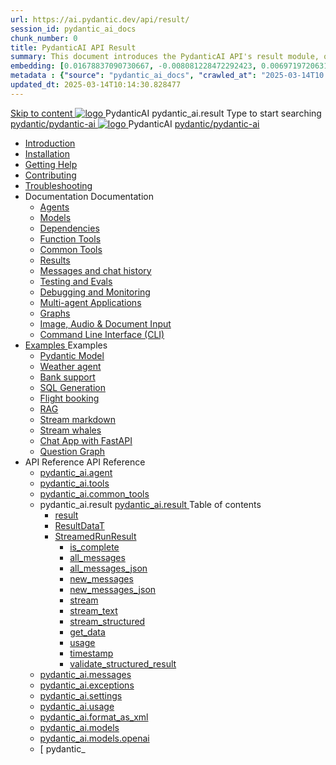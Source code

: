 ```yaml
---
url: https://ai.pydantic.dev/api/result/
session_id: pydantic_ai_docs
chunk_number: 0
title: PydanticAI API Result
summary: This document introduces the PydanticAI API's result module, offering essential navigation links to various sections such as installation, agents, models, and support resources. It serves as a guide for users to access all relevant documentation.
embedding: [0.01678837090730667, -0.008081228472292423, 0.0069719720631837845, -0.006050489842891693, 0.007712635677307844, 0.005389804020524025, -0.03199109435081482, 0.011078654788434505, 0.00812295638024807, 0.010424924083054066, -0.00877668708562851, -0.0733291506767273, -0.03574657067656517, -0.03229709714651108, 0.01840183325111866, 0.01363794319331646, -0.0274288859218359, 0.01574518159031868, -0.0048056188970804214, 0.06042144075036049, 0.04667918011546135, -0.015466999262571335, 0.008672368712723255, 0.02215730957686901, 0.006460810080170631, -0.014701994135975838, -0.006822448689490557, 0.050768475979566574, -0.003592043649405241, -0.04178315028548241, 0.0040058414451777935, -0.02205994538962841, -0.024883508682250977, -0.021726125851273537, 0.021698307245969772, 0.0019977048505097628, -0.00844982173293829, 0.01824883371591568, -0.008428958244621754, 0.005361985415220261, 0.03663675859570503, -0.045705538243055344, 0.040586963295936584, 0.013874398544430733, -0.05930870771408081, 0.0010753527749329805, 0.01243479922413826, 0.005417622160166502, 0.03154600039124489, -0.002816607244312763, -0.08306556940078735, 0.031073089689016342, -0.02948744408786297, 0.010835244320333004, -0.010543151758611202, 0.0029904718976467848, -0.021141940727829933, 0.008985324762761593, -0.0007828255766071379, -0.056081779301166534, 0.0026010151486843824, -0.023353498429059982, -0.0005281138583086431, 0.045705538243055344, -0.044147711247205734, -0.002774879802018404, -0.05438486114144325, 0.022546766325831413, -0.0273315217345953, -0.03062799572944641, 0.04425898566842079, 0.049461014568805695, -0.039724595844745636, -0.05132484436035156, -0.01391612645238638, -0.03569093346595764, 0.042784612625837326, 0.08890742808580399, -0.0014917586231604218, -0.06960149109363556, 9.508222865406424e-05, 0.032158005982637405, -0.002705333987250924, 0.00444745784625411, -0.011182974092662334, -0.027108974754810333, -0.031657274812459946, -0.003922386560589075, -0.0031695524230599403, -0.03891786187887192, -0.03950204700231552, 0.004384866449981928, -0.019514568150043488, -0.004923846572637558, 0.07421933859586716, 0.009701646864414215, -0.00844982173293829, -0.008637595921754837, -0.001523054321296513, 0.036024753004312515, 0.0385005883872509, -0.04603935778141022, -0.047152090817689896, 0.04220042750239372, 0.01719173602759838, -0.006106126122176647, 0.01759510114789009, -0.03093399852514267, -0.0297378096729517, -0.02090548537671566, -0.0995340347290039, 0.000674160139169544, -0.0475415475666523, 0.02737325057387352, -0.06937894970178604, 0.01884692721068859, -0.004739550407975912, -0.01052924245595932, 0.009576465003192425, -0.035023294389247894, -0.034077469259500504, 0.020933303982019424, 0.01805410534143448, 0.020488210022449493, 0.03519020229578018, 0.01271298248320818, -0.016621459275484085, -0.05610959976911545, -0.02767925150692463, -0.02968217246234417, 0.04300715774297714, 0.009604282677173615, 0.03062799572944641, -0.019737115129828453, -0.009228735230863094, -0.024535778909921646, -0.03224145993590355, -0.0036372484173625708, -0.04030878096818924, 0.028346892446279526, 0.013943944126367569, -0.023951593786478043, -0.013477987609803677, 0.02706724777817726, -0.03680366650223732, 0.0032356211449950933, -0.018860837444663048, -0.023784684017300606, -0.03257527947425842, -0.005222893785685301, 0.03569093346595764, 0.03435565531253815, -0.04951665177941322, -0.019027747213840485, -0.037526946514844894, 0.024800052866339684, 0.028819803148508072, 0.017622919753193855, -0.0005915744695812464, -0.046957362443208694, -0.024299323558807373, 0.058084700256586075, -0.054829955101013184, -0.002387161599472165, -0.021378396078944206, -0.013853535056114197, -0.033215101808309555, -0.027901798486709595, -0.05992070958018303, -0.0504346564412117, -0.024688780307769775, -0.007879545912146568, -0.013025939464569092, 0.012622573412954807, -0.001451769727282226, -0.031462546437978745, -0.060699623078107834, -0.01844356209039688, -0.035774391144514084, -0.05992070958018303, -0.035913482308387756, 0.00624174065887928, -0.037582580000162125, -0.04342443495988846, 0.0063043320551514626, -0.011113428510725498, 0.005504554603248835, 0.008992279879748821, -0.01580081880092621, 0.05666596442461014, 0.025008689612150192, 0.033409830182790756, 0.05054593086242676, 0.03705403208732605, -0.0020672506652772427, -0.024327140301465988, 0.0554419569671154, -0.01296334806829691, 0.012351344339549541, 0.02683079242706299, 0.008199457079172134, 0.003807635745033622, 0.03660893812775612, 0.011537658050656319, 0.0051463935524225235, -0.04717991128563881, 0.02100284956395626, 0.00849850382655859, -0.025259055197238922, -0.03980804979801178, 0.053021762520074844, -0.07917100191116333, 0.027206338942050934, -0.011085609905421734, -0.020043116062879562, 0.00393629539757967, -0.07544334977865219, -0.009054870344698429, -0.015466999262571335, 0.021587034687399864, -0.014521175064146519, 0.052966125309467316, 0.019417203962802887, -0.002032477641478181, -0.02402113936841488, 0.03118436224758625, 0.0361916646361351, -0.02948744408786297, 0.0064781964756548405, 0.01301203016191721, 0.021475760266184807, 0.017817648127675056, -0.015814727172255516, -0.014952359721064568, 0.028402527794241905, -0.06843312084674835, 0.0205994825810194, 0.00917309895157814, 0.02806870825588703, -0.017080463469028473, 0.003602475393563509, 0.004882119130343199, 0.026288334280252457, 0.04506571590900421, -0.0025784126482903957, 0.003089574631303549, 0.011982751078903675, -0.05474650114774704, 0.039279501885175705, 0.04506571590900421, 0.04909937456250191, -0.02822170965373516, 0.012302662245929241, -0.03535711392760277, -0.009145280346274376, -0.03630293905735016, -0.04776409640908241, -0.01310939434915781, -0.030015992000699043, 0.014548993669450283, -1.085295753000537e-05, 0.029598716646432877, -0.026163151487708092, -0.0034355653915554285, -0.006881562527269125, -0.014785449020564556, -0.010411014780402184, 0.04336879774928093, -0.03919604420661926, -0.05291048809885979, 0.025704149156808853, 0.024480141699314117, 0.06665275245904922, -0.01052924245595932, -0.04097642004489899, 0.03975241258740425, 0.0056610326282680035, 0.024994781240820885, 0.020293481647968292, 0.007587452884763479, 0.010042421519756317, -0.00014691562682855874, 0.04448153078556061, 0.015160997398197651, 0.0057757836766541, 0.017414283007383347, 0.002081159735098481, -0.027261976152658463, 0.0020429096184670925, 0.003602475393563509, 0.029904719442129135, 0.003891090862452984, 0.026747336611151695, -0.04743027687072754, 0.02377077378332615, -0.021670488640666008, 0.08167465776205063, 0.014256901107728481, 0.019222475588321686, -0.00987551175057888, 0.04442589357495308, -0.006537310779094696, -0.0014821961522102356, -0.011342929676175117, 0.008470685221254826, 0.025954514741897583, -0.0114542031660676, -0.014270810410380363, 0.05040683597326279, -0.026037968695163727, -0.012615618295967579, 0.05285485088825226, -0.02658042684197426, -0.04092078283429146, -0.03925168141722679, -0.03875095024704933, 0.06325890868902206, -0.040420051664114, 0.041644059121608734, -0.014194309711456299, -0.048515189439058304, -0.03499547392129898, 0.038834407925605774, 0.039223864674568176, -0.052966125309467316, 0.0058001247234642506, -0.0009145280346274376, 0.000592443800996989, -0.023339590057730675, -0.007392724510282278, 0.02125321328639984, -0.020835939794778824, -0.01593990996479988, 0.026789063587784767, -0.021267123520374298, -0.028513802215456963, -0.029709991067647934, 0.006526878569275141, -0.0338827408850193, 0.04406425729393959, -0.048459552228450775, -0.04898810386657715, -0.038333676755428314, -0.013443213887512684, -0.00188643136061728, 0.0053376443684101105, 0.02130885049700737, 0.03243618831038475, -0.006342582404613495, 0.0014474231284111738, 0.008408093824982643, -0.0036476801615208387, 0.011189928278326988, 0.025857150554656982, -0.027554068714380264, -0.005438486114144325, -0.010063285939395428, 0.01092565432190895, -0.02015439048409462, 0.029598716646432877, -0.06587383896112442, -0.01278252899646759, 0.012998120859265327, -0.012455662712454796, -0.013345849700272083, 0.017330827191472054, -0.05107447877526283, -0.02246331237256527, 0.018290560692548752, 0.0013691841159015894, 0.038584042340517044, -0.019417203962802887, -0.0011388134444132447, -0.01390917133539915, -0.020627301186323166, -0.02827734500169754, -0.03499547392129898, 0.02036302722990513, -0.005407190416008234, 0.04681827127933502, 0.030850542709231377, 0.001503929146565497, -0.011259474791586399, -0.005737533327192068, 0.0523541234433651, 0.03630293905735016, -0.004756936803460121, 0.02471659705042839, 0.022574584931135178, 0.061033446341753006, 0.0631476417183876, -0.030600177124142647, -0.0009301758254878223, 0.0008497634553350508, 0.007184087298810482, 0.023423045873641968, -0.010459696874022484, 0.005142915993928909, 0.04873773828148842, 0.01401349063962698, -0.003720703301951289, 0.009896375238895416, -0.02250503934919834, -0.002070727990940213, -0.002545378403738141, 0.03916822746396065, 0.060643989592790604, 0.0026062310207635164, 0.03379928693175316, -0.018986018374562263, 0.03243618831038475, -0.025996241718530655, 0.01965365931391716, -0.039084773510694504, -0.008832324296236038, -0.05499686300754547, 0.018318379297852516, 0.03635857626795769, 0.01418735459446907, 0.04448153078556061, -0.014229082502424717, -0.05925307050347328, -0.04039223492145538, 0.006022671237587929, -0.07216078042984009, 0.057027604430913925, 0.08395575731992722, -0.028764165937900543, -0.011134291999042034, -0.02641351707279682, -0.010904790833592415, 0.02240767516195774, 0.03944640979170799, -0.00740663381293416, -0.009785101749002934, -0.01728910021483898, -0.011349883861839771, 0.029765626415610313, -0.01138465665280819, 0.015425271354615688, 0.04125460237264633, -0.03432783484458923, -0.02777661569416523, 0.04117114841938019, -0.044898804277181625, -0.005734055768698454, 0.0072744968347251415, -0.02352041006088257, -0.004353570751845837, -0.02968217246234417, 0.01536963414400816, -0.005807078909128904, -0.030516723170876503, 0.015300088562071323, -0.03699839487671852, -0.057472698390483856, 0.05864106863737106, 0.005960079841315746, 0.043201886117458344, 0.00705542741343379, 0.03385492414236069, 0.011544612236320972, -0.04150496795773506, 0.038973499089479446, -0.017970649525523186, -0.02517560124397278, 0.03068363294005394, -0.011113428510725498, -0.018680017441511154, 0.009785101749002934, 0.017038734629750252, -0.03385492414236069, -0.0017682034522294998, -0.012518254108726978, -0.016510186716914177, -0.008387230336666107, 0.05691633000969887, 0.011412475258111954, -0.014743722043931484, -0.005393281113356352, 0.02256067655980587, -0.03836149349808693, -0.021447941660881042, 0.006554697174578905, -0.010091103613376617, 0.08417830616235733, -0.013269349932670593, -0.05953125283122063, -0.006805062294006348, 0.005160302855074406, -0.0030582791659981012, 0.017233463004231453, 0.04395298287272453, -0.017428191378712654, 0.013178939931094646, 0.016871824860572815, -0.048348281532526016, 0.01371444296091795, -0.0038006810937076807, -0.006196536123752594, 0.003501633880659938, -0.01589818298816681, -0.0017143053701147437, 0.043034978210926056, 0.029570898041129112, -0.015049723908305168, 0.012914665974676609, -0.028485983610153198, -0.008366366848349571, 0.04167187958955765, -0.03432783484458923, 0.008575004525482655, 0.01765073835849762, 0.022838858887553215, 0.022129492834210396, 0.03018290176987648, 0.006850266829133034, 0.006015716586261988, -0.006269559264183044, 0.0017203906318172812, 0.024090684950351715, -0.0427289754152298, 0.008540231734514236, 0.0046630497090518475, 0.002967869397252798, -0.03037763014435768, -0.018332287669181824, -0.03413310647010803, -0.014827176928520203, -0.011989706195890903, 0.023951593786478043, 0.015216633677482605, 0.02009875327348709, -0.007587452884763479, -0.056971967220306396, -0.0031052224803715944, 0.022699767723679543, 0.021934764459729195, -0.045204807072877884, -0.016524095088243484, 0.003929340746253729, 0.00470130005851388, -0.04367480054497719, -0.007462270557880402, 0.00686765369027853, 0.014660267159342766, 0.013575351797044277, 0.001254433416761458, -0.004722163546830416, 0.015536544844508171, 0.06921203434467316, -0.008790596388280392, 0.04628972336649895, -0.01880520023405552, 0.02517560124397278, 0.0203073900192976, -0.01715000905096531, -0.021350577473640442, 0.022685859352350235, 0.0014917586231604218, 0.0077682724222540855, -0.006728561595082283, 0.016732733696699142, 0.016718823462724686, -0.01834619790315628, 0.035774391144514084, 0.050212107598781586, -0.009333054535090923, -0.032519642263650894, 0.00792127288877964, 0.012114888057112694, 0.003672021208330989, -0.013617078773677349, -0.007204950787127018, -0.022185128182172775, 0.008602822199463844, 0.006234786007553339, -0.0033242919016629457, -0.023283952847123146, 0.005243757739663124, -0.02452186867594719, -0.03822240233421326, 0.008741914294660091, 0.027498431503772736, -0.024048957973718643, 0.009437372907996178, -0.008755823597311974, 0.0016612766776233912, 0.020140480250120163, 0.014535084366798401, 0.029654353857040405, -0.016704915091395378, -0.003929340746253729, -0.03265873342752457, -0.029292715713381767, 0.000881493731867522, 0.05488559231162071, -0.025745876133441925, -0.039084773510694504, 0.01740037277340889, 0.004756936803460121, -0.03135127201676369, -0.013165030628442764, 0.03168509155511856, 0.010487515479326248, 0.006777243688702583, -0.004284024704247713, 0.007156268693506718, -0.0072675421833992004, -0.00314521137624979, -0.011391611769795418, -0.014034354127943516, -0.0101536950096488, -0.029097987338900566, 8.617166167823598e-05, 0.03263091668486595, -0.05930870771408081, 0.03357674181461334, 0.05969816446304321, -0.04220042750239372, -0.010675288736820221, 0.01306071225553751, 0.012747756205499172, 0.01182975061237812, 0.010835244320333004, -0.010570970363914967, -0.018930383026599884, -0.042840249836444855, -0.031462546437978745, 0.011023018509149551, -0.031073089689016342, 0.049405377358198166, 0.02943180687725544, 0.02502259984612465, -0.005907920654863119, 0.0051568252965807915, 0.006662493105977774, -0.03749912604689598, -0.004440503194928169, -0.014854995533823967, 0.030516723170876503, 0.046957362443208694, 0.009437372907996178, -0.02210167422890663, 0.019987478852272034, -0.038027673959732056, -0.012657346203923225, -0.006506015080958605, 0.014215173199772835, -0.013443213887512684, -0.010522288270294666, 0.004085819236934185, 0.018582653254270554, -0.01720564439892769, 0.02350649982690811, -0.024605324491858482, -0.017970649525523186, -0.006683357059955597, -0.030850542709231377, 0.012087070383131504, -0.04934974014759064, 0.0144377201795578, 0.024549687281250954, -0.023450862616300583, -0.045204807072877884, 0.03160163760185242, 0.03457820042967796, 0.032909099012613297, 0.015759091824293137, 0.0313790924847126, -0.006926767528057098, -0.0003694623592309654, 0.015522635541856289, 0.018763473257422447, 0.021642671898007393, -0.0075804986990988255, 0.0044891852885484695, -0.05566450580954552, -0.013213712722063065, 0.03126781806349754, -0.021378396078944206, 0.01950065791606903, -0.09252380579710007, 0.014479448087513447, 0.06604074686765671, -0.010063285939395428, 0.01048056036233902, 0.012879893183708191, 0.02265804074704647, 0.05396758392453194, -0.006579038221389055, -0.02766534313559532, 0.009486055001616478, 0.005574100650846958, 0.01644064113497734, 0.016663188114762306, -0.005747965071350336, 0.021573124453425407, -0.006443423684686422, -0.0995340347290039, -0.03374364972114563, 0.011788022704422474, 0.003668544115498662, -0.0216565802693367, -0.028903258964419365, 0.006099171936511993, -0.003918909002095461, 0.004558730870485306, 0.0385005883872509, -0.025578966364264488, -0.022644130513072014, 0.002854857360944152, -0.03468947485089302, 0.02567633055150509, -0.019723204895853996, 0.0074553159065544605, 0.013902217149734497, 0.0072188600897789, -0.013596215285360813, -0.03193545714020729, -0.01859656162559986, 0.01563390903174877, -0.012281798757612705, 0.004596981219947338, 0.0144377201795578, -0.03488420322537422, -0.010807426646351814, 0.019723204895853996, -0.024480141699314117, 0.005834897514432669, 0.023895956575870514, -0.0059531256556510925, 0.004576117265969515, -0.015828637406229973, -0.0040232278406620026, -0.018485289067029953, -0.05825161188840866, 0.0452326275408268, -0.012699074111878872, 0.005514986347407103, -0.010710062459111214, -0.030071629211306572, 0.004683913663029671, -0.011391611769795418, -0.018986018374562263, -0.03872313350439072, -0.0015865148743614554, 0.05079629644751549, -0.03123999945819378, -0.010411014780402184, 0.010960427112877369, 0.011927114799618721, -0.0014526391169056296, -0.010118922218680382, 0.030210720375180244, -0.01995966210961342, 0.0030061197467148304, 0.002058557467535138, -0.012914665974676609, -0.002348911250010133, 0.012073161080479622, 0.011273383162915707, -0.025940604507923126, 0.04261770099401474, 0.000624608714133501, -0.011259474791586399, 0.022741494700312614, -0.004405729938298464, -0.029960354790091515, -0.0004042352957185358, -0.024327140301465988, -0.01699700765311718, 0.004520480986684561, 0.017386464402079582, 0.015202724374830723, -0.039780229330062866, 0.008310729637742043, -0.03485638275742531, 0.015926001593470573, 0.004777800291776657, -0.008081228472292423, -0.017664648592472076, -0.002348911250010133, 0.010953472927212715, 0.0003607691323850304, -0.018374016508460045, 0.0030252449214458466, -0.019681477919220924, -0.032464005053043365, -0.021420124918222427, -0.034522563219070435, 0.0030113356187939644, 0.01925029419362545, -0.01819319650530815, 0.012768619693815708, -0.022741494700312614, 0.010035467334091663, -0.07844772934913635, -0.0033990538213402033, -0.009896375238895416, -0.014799358323216438, 0.054523952305316925, -0.03154600039124489, 0.0017464703414589167, 0.03719312325119972, -0.02556505799293518, -0.014674176461994648, 0.017775921151041985, -0.0023836842738091946, -0.02367340959608555, -0.021030668169260025, 0.029654353857040405, -0.004224910866469145, 0.054078858345746994, -0.025745876133441925, 0.027401067316532135, -0.02336740866303444, -0.012935529462993145, -0.005671464838087559, -0.013777034357190132, 0.049405377358198166, -0.0356074795126915, 0.0001020368144963868, -0.014354265294969082, 0.04172751307487488, 0.032158005982637405, -0.006043535191565752, -0.030349811539053917, -0.030794905498623848, -0.009117461740970612, 0.010139785706996918, -0.011294247582554817, 0.03162945434451103, -0.01205925177782774, 0.041838787496089935, -0.00849850382655859, -0.013116348534822464, 0.02084984816610813, -0.016079002991318703, 0.02641351707279682, 0.0028357324190437794, 0.019542386755347252, -0.01678837090730667, -0.01248348131775856, -0.009576465003192425, 0.016663188114762306, 0.03641420975327492, 0.01634327694773674, 0.038973499089479446, -0.010863062925636768, 0.013547533191740513, 0.013547533191740513, 0.03129563480615616, -0.04726336523890495, 0.005000347271561623, 0.00036402911064215004, -0.007191041484475136, -0.00616871751844883, -0.0026636063121259212, -0.030043810606002808, -0.026385698467493057, -0.015174905769526958, 0.007963000796735287, -0.03288128226995468, 0.014465538784861565, -0.0038945679552853107, -0.01391612645238638, -0.011843659915030003, 0.03243618831038475, -0.0025175600312650204, -0.018819108605384827, -0.01536963414400816, 0.009145280346274376, 0.0033816674258559942, 0.0014204741455614567, -0.013721398077905178, -0.022894496098160744, 0.04317406937479973, -0.032269276678562164, -0.02756797894835472, 0.03424438089132309, -0.039140406996011734, -0.00021743947581853718, 0.007830863818526268, -0.04105987399816513, 0.005049029365181923, -0.010487515479326248, 0.03482856601476669, -0.001320502022281289, 0.0016899643233045936, 0.011356838978827, -0.03179636597633362, 0.018040195107460022, -0.009235690347850323, 0.001846442581154406, 0.017859376966953278, -0.001903817872516811, 0.05154738947749138, 0.016385003924369812, 0.0022637175861746073, 0.011704567819833755, -0.019876206293702126, 0.0338827408850193, -0.02968217246234417, -0.03994714096188545, -0.00959732849150896, 0.04039223492145538, 0.0027122884057462215, 0.025912785902619362, 0.017233463004231453, -0.013165030628442764, -0.016732733696699142, -0.021879127249121666, 0.054774317890405655, -0.0072188600897789, -0.05591487139463425, -0.002185478573665023, 0.023729046806693077, 0.006033102981746197, -0.008999234065413475, 0.04161624237895012, 0.0038041584193706512, 0.008700186386704445, -0.012226161547005177, 0.007663953583687544, -0.008011682890355587, -0.009131371043622494, 0.01720564439892769, 0.004795186687260866, -0.04673481732606888, 0.05110229551792145, -0.012135752476751804, -0.014242991805076599, 0.031017452478408813, -0.03162945434451103, 0.010890881530940533, -0.004064955282956362, 0.00360943004488945, 0.006985881365835667, -0.012678209692239761, -0.01187843270599842, -0.057583969086408615, -0.0007550072041340172, -0.019083382561802864, -0.007712635677307844, 0.009312190115451813, -0.005403713323175907, 0.03886222466826439, -0.016857916489243507, -0.0022550243884325027, 0.0276236142963171, -0.018262742087244987, 0.03118436224758625, -0.008116001263260841, -0.04117114841938019, -0.013895262032747269, 0.0030721882358193398, -0.016079002991318703, 0.058029063045978546, 0.0029417898040264845, -0.033521104604005814, 0.0022776268888264894, -0.0072744968347251415, -0.028736349195241928, -0.013978717848658562, -0.016871824860572815, 0.03098963387310505, -0.014980177395045757, 0.025189509615302086, 0.01784546673297882, 0.020474299788475037, 0.03516238555312157, 0.0627581849694252, 0.045705538243055344, 0.012775573879480362, -0.025300784036517143, 0.04679045453667641, -0.01561999972909689, -0.004364002496004105, 0.011718477122485638, -0.00017103934078477323, 0.03736003488302231, 0.008797550573945045, -0.020390845835208893, 0.028360800817608833, -0.02466096170246601, 0.02702552080154419, 0.03569093346595764, 0.0064399465918540955, -0.016315458342432976, 0.04200569912791252, -0.013046802952885628, 0.023423045873641968, 0.03755476325750351, -0.002602753695100546, -0.0156895462423563, 0.007976910099387169, 0.019584113731980324, 0.04125460237264633, 0.015675636008381844, -0.025745876133441925, 0.01753946579992771, 0.016927462071180344, 0.0034303495194762945, -0.03168509155511856, 0.012970302253961563, 0.0005641907919198275, -0.007177132647484541, -0.005754919722676277, 0.012372207827866077, 0.006050489842891693, -0.010118922218680382, 0.012462617829442024, -0.022852769121527672, -0.009562555700540543, -0.00872800499200821, -0.014354265294969082, -0.021086303517222404, -0.014395992271602154, -0.017720283940434456, 0.013220667839050293, 0.012365253642201424, 0.005581055302172899, 0.006947631016373634, 0.009993739426136017, 0.018763473257422447, 0.011419429443776608, 0.005511509254574776, 0.019584113731980324, -0.030321994796395302, -0.0018099310109391809, 0.043897345662117004, -0.012309616431593895, 0.029904719442129135, 0.01609291136264801, 0.021726125851273537, -0.02456359751522541, 0.009646010585129261, 0.019862297922372818, -0.010717016644775867, -0.02596842311322689, 0.01045274268835783, 0.028764165937900543, 0.025036508217453957, 0.033521104604005814, 0.005282008089125156, -0.02046039141714573, -0.013165030628442764, 0.01915293000638485, 0.028193891048431396, 0.007587452884763479, 0.016065092757344246, -0.023798592388629913, 0.014382082968950272, 0.0037241806276142597, -0.007225814741104841, 0.025634603574872017, -0.0040232278406620026, 0.039029136300086975, 0.0033121213782578707, 0.010723970830440521, -0.011196883395314217, -0.025759786367416382, -0.0020063980482518673, -0.008741914294660091, 0.024035047739744186, 0.009722511284053326, -0.030043810606002808, 0.021420124918222427, 0.012100979685783386, 0.006471242289990187, -0.025551147758960724, -0.030043810606002808, -0.016023365780711174, -0.03193545714020729, 0.013971762731671333, -0.01639891415834427, -0.04509353265166283, 0.014083036221563816, -0.00897141546010971, -0.010167604312300682, 0.02321440726518631, -0.0388900451362133, -0.013137212954461575, -0.04375825449824333, -0.0046421862207353115, 0.006655538454651833, -0.00283920974470675, 0.02150357887148857, -0.014785449020564556, -0.005323735531419516, -0.013630988076329231, -0.0017716807778924704, 0.020891575142741203, 0.004235342610627413, 0.015675636008381844, -0.01890256442129612, 0.007559634745121002, 0.020376935601234436, -0.0005985290626995265, -0.005619305185973644, -0.003525974927470088, 0.014493356458842754, -0.002039432292804122, -0.06598511338233948, 0.029793445020914078, 0.01561999972909689, -0.027206338942050934, -0.027554068714380264, 0.022046037018299103, 0.015480907633900642, -0.005518463905900717, 0.0010301480069756508, -0.04122678562998772, -0.0213644877076149, -0.015147088095545769, -0.0114055210724473, 0.014507265761494637, 0.02948744408786297, 0.02150357887148857, -0.006752902641892433, 0.0010153695475310087, -0.04142151400446892, 0.0214618518948555, 0.018262742087244987, 0.0054697818122804165, -0.02265804074704647, 0.009020097553730011, -0.0028079140465706587, -0.008540231734514236, 0.008477640338242054, -0.0573614239692688, -0.011363793164491653, -0.04898810386657715, -0.019764933735132217, -0.010278877802193165, -0.05635996162891388, -0.005741010420024395, -0.01143333874642849, -0.0030721882358193398, -0.01944502256810665, 0.016677096486091614, -0.006523401476442814, 0.035913482308387756, 0.015508726239204407, -0.0022376379929482937, -0.008602822199463844, 0.08456776291131973, -0.01649627834558487, 0.005393281113356352, 0.022073855623602867, -0.006370400544255972, 0.00528896227478981, -0.010348423384130001, 0.0019524999661371112, -0.0101050129160285, -0.01068224385380745, -0.0033347238786518574, 0.03118436224758625, 0.015133178792893887, -0.0020655118860304356, 0.013895262032747269, -0.006672924850136042, -0.003402531147003174, 0.03332637622952461, 0.03535711392760277, -0.0004998608492314816, -0.0033242919016629457, 0.0431184321641922, -0.018318379297852516, -0.015383543446660042, 0.0070867231115698814, 0.01017455942928791, 0.016412822529673576, -0.023172680288553238, 0.03716530650854111, 0.036970578134059906, 0.01680227927863598, -0.04025314375758171, -0.007100631948560476, 0.009687737561762333, -0.02086375653743744, 0.013457123190164566, -0.0043187979608774185, -0.0029922104440629482, -0.008811459876596928, -0.004012796096503735, 0.04681827127933502, 0.02231031097471714, -0.017386464402079582, -0.004979483317583799, 0.0044996170327067375, 0.017511647194623947, 0.04225606471300125, -0.03185200318694115, -0.00972946546971798, -0.005657555535435677, -0.025982333347201347, 0.024396687746047974, -0.010911745019257069, -0.004391821101307869, -0.009569509886205196, -0.01995966210961342, 0.00575144262984395, 0.03630293905735016, 0.019333748146891594, 0.018471380695700645, -0.03763821721076965, 0.01205925177782774, 0.003291257657110691, 0.03374364972114563, -0.004743027500808239, -0.05494122952222824, 0.011273383162915707, -0.018360106274485588, -0.002727936254814267, 0.048960283398628235, -0.017928922548890114, 0.010668334551155567, 0.0033468944020569324, -0.005859238561242819, 0.005122052505612373, 0.029570898041129112, 0.004829959943890572, 0.020794210955500603, 0.02502259984612465, 0.03204673156142235, 0.010710062459111214, -0.014604629948735237, -0.004040614236146212, 0.019862297922372818, -0.010939563624560833, -0.029292715713381767, 0.021072395145893097, 0.0017412544693797827, -0.04122678562998772, 0.004934278782457113, 0.002919187303632498, 0.0031295635271817446, -0.014083036221563816, 0.03174072876572609, 0.003336462425068021, 0.03168509155511856, -0.011516793631017208, 0.013234577141702175, 0.009472145698964596, 0.01418735459446907, 0.005807078909128904, 0.003918909002095461, -0.03098963387310505, 0.013116348534822464, -0.009764238260686398, 0.004137978423386812, -0.017817648127675056, -0.016857916489243507, -0.009284372441470623, 0.03199109435081482, 0.03379928693175316, 0.01849919743835926, 0.01925029419362545, -0.007879545912146568, -0.02352041006088257, -0.005205507390201092, -0.023729046806693077, 0.009228735230863094, -0.03204673156142235, -0.0213644877076149, 0.002345434157177806, -0.014548993669450283, -0.0008762778015807271, -0.008957506157457829, 0.005514986347407103, 0.018986018374562263, 0.010661380365490913, -0.03204673156142235, -0.001797760371118784, 0.004941233433783054, 0.008359411731362343, 0.0037589536514133215, 0.019792750477790833, -0.009917239658534527, -0.019333748146891594, 0.004958619829267263, 0.0017855898477137089, -0.02516169100999832, -0.025731967762112617, 0.01205925177782774, 0.014938450418412685, 0.024396687746047974, 0.012170525267720222, -0.03507893159985542, 0.007385770324617624, -0.01744210161268711, -0.011287292465567589, -0.006516446825116873, -0.005323735531419516, -0.006947631016373634, -0.02061339281499386, -0.012233116663992405, 0.01895820163190365, 0.018123650923371315, 0.03655330464243889, -0.0594756193459034, -0.0015656511532142758, -0.032464005053043365, -0.02706724777817726, 0.010258014313876629, 0.013005075044929981, -0.008102092891931534, -0.01644064113497734, 0.0049933926202356815, -0.007726544979959726, 0.008366366848349571, 0.013881353661417961, 0.014980177395045757, 0.017970649525523186, 0.006829403340816498, 0.0062869456596672535, -0.029543081298470497, 0.012900756672024727, 0.032464005053043365, 0.03374364972114563, -0.006060921587049961, -0.007837818004190922, -0.008102092891931534, -0.0019298975821584463, -0.00510118855163455, -0.01774810254573822, -0.020543847233057022, 0.011822795495390892, -0.006530356127768755, -0.011322065256536007, 0.013255440630018711, -0.03822240233421326, -0.006565128918737173, -0.012546072714030743, -0.05057374760508537, -0.0004450934939086437, 0.009854648262262344, 0.015926001593470573, 0.003160859225317836, -0.0032390982378274202, 0.055386319756507874, -0.0002004876732826233, 0.0015300088562071323, 0.015453089959919453, 0.0025192988105118275, -0.012768619693815708, 0.015870364382863045, -0.03048890456557274, -0.020182207226753235, -0.02321440726518631, 0.019973570480942726, 0.002703595208004117, 0.007034563459455967, -0.012191388756036758, -0.004934278782457113, -0.011760205030441284, 0.00768481707200408, -0.007997773587703705, 0.008004728704690933, 0.025439875200390816, 0.005525418557226658, 0.006606856361031532, -0.0018951246747747064, 0.013331941328942776, -0.02532860077917576, -0.013331941328942776, 0.02477223426103592, -0.0014187354827299714, -0.014632448554039001, -0.0019855343271046877, 0.012872938066720963, 0.01919465698301792, -0.008686278015375137, -0.010883926413953304, 0.02516169100999832, 0.02843034639954567, -0.009486055001616478, 0.0030252449214458466, -0.009520827792584896, 0.0070867231115698814, -0.01593990996479988, -0.030155083164572716, 0.008741914294660091, 0.04637317731976509, -0.016718823462724686, -0.01115515548735857, 0.013422350399196148, -0.01820710487663746, 0.02246331237256527, -0.026135332882404327, 0.0064573329873383045, 0.006426037289202213, 0.010188467800617218, -0.030461085960268974, 0.010856108739972115, 0.00854718592017889, 0.004795186687260866, -0.013853535056114197, -0.046706996858119965, -0.004506571684032679, -0.025050418451428413, 0.0024845257867127657, -0.011947978287935257, -0.007976910099387169, -0.000503772811498493, -0.03685930371284485, 0.00379720376804471, 0.005024688318371773, 0.00011768463446060196, 0.00642951438203454, 0.020418664440512657, -0.021670488640666008, -0.0072188600897789, -0.042840249836444855, 0.00010670942720025778, 0.023589955642819405, 0.03043326735496521, 0.00789345521479845, 0.0006254780455492437, 0.0031121771316975355, 0.0015960774617269635, 0.031212180852890015, -0.017066553235054016, -0.007997773587703705, -0.03769385442137718, -0.006711175199598074, 0.008811459876596928, 0.00826900266110897, -0.0005889664753340185, 0.010737880133092403, 0.001007545622996986, -0.0034807701595127583, -0.004565685521811247, 0.03238055109977722, -0.007191041484475136, 0.04342443495988846, 0.011975796893239021, 0.018582653254270554, -0.016162456944584846, 0.03062799572944641, 0.038584042340517044, -0.0007771749515086412, 0.017080463469028473, -0.002508866833522916, -0.015981638804078102, -0.008616731502115726, -0.022936223074793816, 0.031212180852890015, 0.008908824063837528, 0.004788232501596212, 0.009764238260686398, -0.01644064113497734, 0.02567633055150509, -0.03688712418079376, 0.03799985721707344, 0.018763473257422447, -0.0025019121821969748, 0.012942484579980373, -0.017233463004231453, 0.02371513843536377, 0.0508241131901741, -0.00025818898575380445, 0.007963000796735287, -0.010668334551155567, -0.011509839445352554, 0.01975102350115776, -0.012553026899695396, 0.01002851314842701, -0.010557061061263084, 0.03023853898048401, 0.015313997864723206, -0.04111551120877266, 0.0071041095070540905, 0.014521175064146519, -0.004718686453998089, 0.01035537850111723, 0.0008406355627812445, 0.020738575607538223, -0.012643436901271343, 0.018791290000081062, -0.006857221480458975, -0.01759510114789009, 0.011322065256536007, 0.02932053431868553, -0.0020742053166031837, -0.03143472597002983, -0.008324638940393925, 0.007733499631285667, -0.03257527947425842, -0.001728214556351304, 0.0035850889980793, -0.0014708949020132422, -0.014479448087513447, -0.008213365450501442, -0.013116348534822464, 0.010188467800617218, 0.027595795691013336, 0.018986018374562263, -0.0015865148743614554, -0.0020550801418721676, -0.0009519089362584054, -0.020265663042664528, 0.013874398544430733, -0.0315738208591938, 0.0114055210724473, -0.017122190445661545, -0.001078830100595951, -0.009381736628711224, 0.03354892134666443, -0.019083382561802864, 0.01740037277340889, -0.010675288736820221, -0.0038215448148548603, 0.008679322898387909, -0.006474719382822514, 0.004836914595216513, 0.01283121109008789, 0.04573335498571396, -0.02516169100999832, -0.005250712390989065, -0.009555600583553314, -0.0113081568852067, 0.022338129580020905, 0.024201959371566772, -0.048654280602931976, 0.03185200318694115, -0.011968841776251793, 0.022477220743894577, 0.005330690182745457, 0.0157869104295969, -0.0012440015561878681, -0.0037937264423817396, 0.01664927788078785, -0.007963000796735287]
metadata : {"source": "pydantic_ai_docs", "crawled_at": "2025-03-14T10:14:30.828477", "url_path": "/api/result/", "chunk_size": 5000}
updated_dt: 2025-03-14T10:14:30.828477
---
```

[ Skip to content ](https://ai.pydantic.dev/api/result/#pydantic_airesult)
[ ![logo](https://ai.pydantic.dev/img/logo-white.svg) ](https://ai.pydantic.dev/ "PydanticAI")
PydanticAI 
pydantic_ai.result 
Type to start searching
[ pydantic/pydantic-ai  ](https://github.com/pydantic/pydantic-ai "Go to repository")
[ ![logo](https://ai.pydantic.dev/img/logo-white.svg) ](https://ai.pydantic.dev/ "PydanticAI") PydanticAI 
[ pydantic/pydantic-ai  ](https://github.com/pydantic/pydantic-ai "Go to repository")
  * [ Introduction  ](https://ai.pydantic.dev/)
  * [ Installation  ](https://ai.pydantic.dev/install/)
  * [ Getting Help  ](https://ai.pydantic.dev/help/)
  * [ Contributing  ](https://ai.pydantic.dev/contributing/)
  * [ Troubleshooting  ](https://ai.pydantic.dev/troubleshooting/)
  * Documentation  Documentation 
    * [ Agents  ](https://ai.pydantic.dev/agents/)
    * [ Models  ](https://ai.pydantic.dev/models/)
    * [ Dependencies  ](https://ai.pydantic.dev/dependencies/)
    * [ Function Tools  ](https://ai.pydantic.dev/tools/)
    * [ Common Tools  ](https://ai.pydantic.dev/common_tools/)
    * [ Results  ](https://ai.pydantic.dev/results/)
    * [ Messages and chat history  ](https://ai.pydantic.dev/message-history/)
    * [ Testing and Evals  ](https://ai.pydantic.dev/testing-evals/)
    * [ Debugging and Monitoring  ](https://ai.pydantic.dev/logfire/)
    * [ Multi-agent Applications  ](https://ai.pydantic.dev/multi-agent-applications/)
    * [ Graphs  ](https://ai.pydantic.dev/graph/)
    * [ Image, Audio & Document Input  ](https://ai.pydantic.dev/input/)
    * [ Command Line Interface (CLI)  ](https://ai.pydantic.dev/cli/)
  * [ Examples  ](https://ai.pydantic.dev/examples/)
Examples 
    * [ Pydantic Model  ](https://ai.pydantic.dev/examples/pydantic-model/)
    * [ Weather agent  ](https://ai.pydantic.dev/examples/weather-agent/)
    * [ Bank support  ](https://ai.pydantic.dev/examples/bank-support/)
    * [ SQL Generation  ](https://ai.pydantic.dev/examples/sql-gen/)
    * [ Flight booking  ](https://ai.pydantic.dev/examples/flight-booking/)
    * [ RAG  ](https://ai.pydantic.dev/examples/rag/)
    * [ Stream markdown  ](https://ai.pydantic.dev/examples/stream-markdown/)
    * [ Stream whales  ](https://ai.pydantic.dev/examples/stream-whales/)
    * [ Chat App with FastAPI  ](https://ai.pydantic.dev/examples/chat-app/)
    * [ Question Graph  ](https://ai.pydantic.dev/examples/question-graph/)
  * API Reference  API Reference 
    * [ pydantic_ai.agent  ](https://ai.pydantic.dev/api/agent/)
    * [ pydantic_ai.tools  ](https://ai.pydantic.dev/api/tools/)
    * [ pydantic_ai.common_tools  ](https://ai.pydantic.dev/api/common_tools/)
    * pydantic_ai.result  [ pydantic_ai.result  ](https://ai.pydantic.dev/api/result/) Table of contents 
      * [ result  ](https://ai.pydantic.dev/api/result/#pydantic_ai.result)
      * [ ResultDataT  ](https://ai.pydantic.dev/api/result/#pydantic_ai.result.ResultDataT)
      * [ StreamedRunResult  ](https://ai.pydantic.dev/api/result/#pydantic_ai.result.StreamedRunResult)
        * [ is_complete  ](https://ai.pydantic.dev/api/result/#pydantic_ai.result.StreamedRunResult.is_complete)
        * [ all_messages  ](https://ai.pydantic.dev/api/result/#pydantic_ai.result.StreamedRunResult.all_messages)
        * [ all_messages_json  ](https://ai.pydantic.dev/api/result/#pydantic_ai.result.StreamedRunResult.all_messages_json)
        * [ new_messages  ](https://ai.pydantic.dev/api/result/#pydantic_ai.result.StreamedRunResult.new_messages)
        * [ new_messages_json  ](https://ai.pydantic.dev/api/result/#pydantic_ai.result.StreamedRunResult.new_messages_json)
        * [ stream  ](https://ai.pydantic.dev/api/result/#pydantic_ai.result.StreamedRunResult.stream)
        * [ stream_text  ](https://ai.pydantic.dev/api/result/#pydantic_ai.result.StreamedRunResult.stream_text)
        * [ stream_structured  ](https://ai.pydantic.dev/api/result/#pydantic_ai.result.StreamedRunResult.stream_structured)
        * [ get_data  ](https://ai.pydantic.dev/api/result/#pydantic_ai.result.StreamedRunResult.get_data)
        * [ usage  ](https://ai.pydantic.dev/api/result/#pydantic_ai.result.StreamedRunResult.usage)
        * [ timestamp  ](https://ai.pydantic.dev/api/result/#pydantic_ai.result.StreamedRunResult.timestamp)
        * [ validate_structured_result  ](https://ai.pydantic.dev/api/result/#pydantic_ai.result.StreamedRunResult.validate_structured_result)
    * [ pydantic_ai.messages  ](https://ai.pydantic.dev/api/messages/)
    * [ pydantic_ai.exceptions  ](https://ai.pydantic.dev/api/exceptions/)
    * [ pydantic_ai.settings  ](https://ai.pydantic.dev/api/settings/)
    * [ pydantic_ai.usage  ](https://ai.pydantic.dev/api/usage/)
    * [ pydantic_ai.format_as_xml  ](https://ai.pydantic.dev/api/format_as_xml/)
    * [ pydantic_ai.models  ](https://ai.pydantic.dev/api/models/base/)
    * [ pydantic_ai.models.openai  ](https://ai.pydantic.dev/api/models/openai/)
    * [ pydantic_